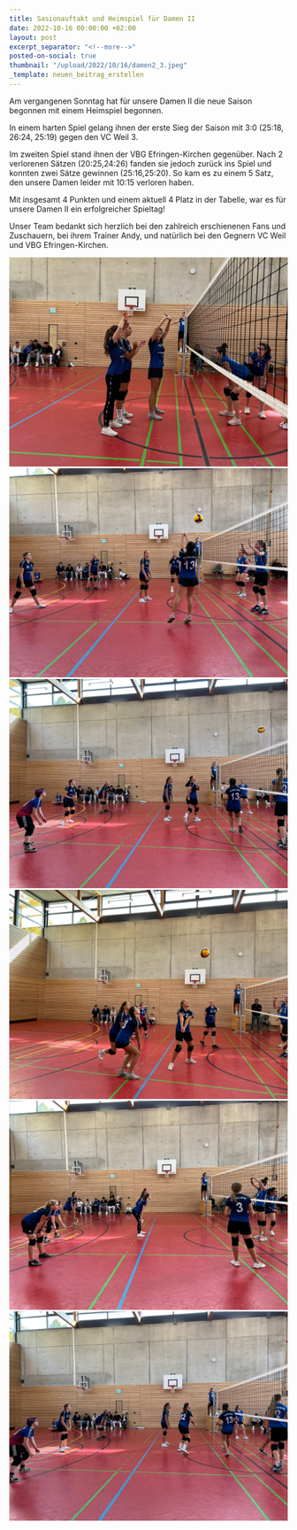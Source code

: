 ```yaml
---
title: Sasionauftakt und Heimspiel für Damen II
date: 2022-10-16 00:00:00 +02:00
layout: post
excerpt_separator: "<!--more-->"
posted-on-social: true
thumbnail: "/upload/2022/10/16/damen2_3.jpeg"
_template: neuen_beitrag_erstellen
---
```


Am vergangenen Sonntag hat für unsere Damen II die neue Saison begonnen mit einem Heimspiel begonnen.

In einem harten Spiel gelang ihnen der erste Sieg der Saison mit 3:0 (25:18, 26:24, 25:19) gegen den VC Weil 3.

Im zweiten Spiel stand ihnen der VBG Efringen-Kirchen gegenüber. Nach 2 verlorenen Sätzen (20:25,24:26) fanden sie jedoch zurück ins Spiel und konnten zwei Sätze gewinnen (25:16,25:20). So kam es zu einem 5 Satz, den unsere Damen leider mit 10:15 verloren haben.

Mit insgesamt 4 Punkten und einem aktuell 4 Platz in der Tabelle, war es für unsere Damen II ein erfolgreicher Spieltag!

Unser Team bedankt sich herzlich bei den zahlreich erschienenen Fans und Zuschauern, bei ihrem Trainer Andy, und natürlich bei den Gegnern VC Weil und VBG Efringen-Kirchen.

![](/upload/2022/10/16/damen2_1.jpg)![](/upload/2022/10/16/damen2_2.jpeg)![](/upload/2022/10/16/damen2_4.jpeg)![](/upload/2022/10/16/damen2_5.jpeg)![](/upload/2022/10/16/damen2_6.jpeg)![](/upload/2022/10/16/damen2_7.jpeg)
